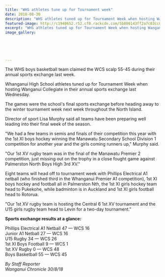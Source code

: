 ```yaml
---
title: "WHS athletes tune up for Tournament week"
date: 2018-08-30
description: "WHS athletes tuned up for Tournament Week when hosting Wanganui Collegiate in their annual sports exchange..."
featured-image: http://c1940652.r52.cf0.rackcdn.com/5b886143ff2a7c03cc0005cf/basketball-photo-of-boys-chron-30-aug-PNG.gif
excerpt: "WHS athletes tuned up for Tournament Week when hosting Wanganui Collegiate in their annual sports exchange."
image_gallery:
    
    
    
    
    
---
```


<p><span>The WHS boys basketball team claimed the WCS scalp 55-45 during their annual sports exchange last week.</span></p>
<p class="element element-paragraph">Whanganui High School athletes tuned up for Tournament Week when hosting Wanganui Collegiate in their annual sports exchange last Wednesday.</p>
<p class="element element-paragraph">The games were the school's final sports exchange before heading away to the winter tournament week next week throughout the North Island.</p>
<p class="element element-paragraph">Director of sport Lisa Murphy said all teams have been preparing well leading into their final week of the season.</p>
<p class="element element-paragraph">"We had a few teams in semis and finals of their competition this year with the 1st XI boys hockey winning the Manawatu Secondary School Division 1 competition for another year and the girls coming runners up," Murphy said.</p>
<p class="element element-paragraph">"Our 1st XV rugby team was in the final of the Manawatu Premier 2 competition, just missing out on the trophy in a close fought game against Palmerston North Boys High 3rd XV."</p>
<p class="element element-paragraph">Eight teams will head off to tournament week with Phillips Electrical A1 netball (who finished third in the Whanganui Premier A1 competition), 1st XI boys hockey and football all in Palmerston Nth, the 1st XI girls hockey team head to Pukekohe, while badminton is in Auckland and 1st XI girls football head to Rotorua.</p>
<p class="element element-paragraph">"Our 1st XV rugby team is hosting the Central 6 1st XV tournament and the U15 girls rugby team head to Levin for a two-day tournament."</p>
<p class="element element-paragraph"><strong>Sports exchange results at a glance:</strong></p>
<p class="element element-paragraph">Phillips Electrical A1 Netball 47 &mdash; WCS 16<br />Junior A1 Netball 27 &mdash; WCS 16<br />U15 Rugby 34 &mdash; WCS 26<br />1st XI Boys Football 9 &mdash; WCS 1<br />1st XV Rugby 0 &mdash; WCS 48<br />Boys Basketball 55 &mdash; WCS 45</p>
<p class="element element-paragraph"><em>By Staff Reporter</em><br /><em>Wanganui Chronicle 30/8/18</em></p>

